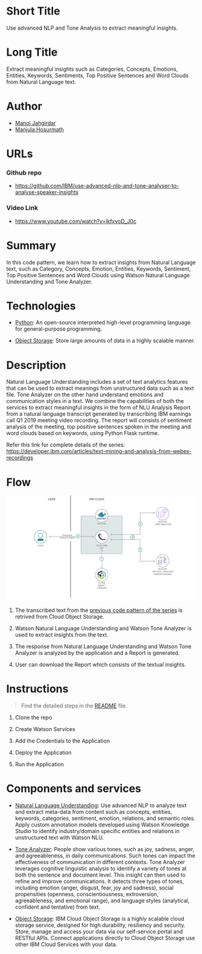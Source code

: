 # Short Title

Use advanced NLP and Tone Analysis to extract meaningful insights.

# Long Title

Extract meaningful insights such as Categories, Concepts, Emotions, Entities, Keywords, Sentiments, Top Positive Sentences and Word Clouds from Natural Language text.


# Author
* [Manoj Jahgirdar](https://www.linkedin.com/in/manoj-jahgirdar-6b5b33142/)
* [Manjula Hosurmath](https://www.linkedin.com/in/manjula-g-hosurmath-0b47031)

# URLs

### Github repo

* https://github.com/IBM/use-advanced-nlp-and-tone-analyser-to-analyse-speaker-insights


### Video Link
* https://www.youtube.com/watch?v=lkfxvoD_J0c

# Summary

In this code pattern, we learn how to extract insights from Natural Language text, such as Category, Concepts, Emotion, Entities, Keywords, Sentiment, Top Positive Sentences and Word Clouds using Watson Natural Language Understanding and Tone Analyzer.

# Technologies

* [Python](https://developer.ibm.com/technologies/python): An open-source interpreted high-level programming language for general-purpose programming.

* [Object Storage](https://developer.ibm.com/technologies/object-storage): Store large amounts of data in a highly scalable manner.

# Description

Natural Language Understanding includes a set of text analytics features that can be used to extract meanings from unstructured data such as a text file. Tone Analyzer on the other hand understand emotions and communication styles in a text. We combine the capabilities of both the services to extract meaningful insights in the form of NLU Analysis Report from a natural language transcript generated by transcribing IBM earnings call Q1 2019 meeting video recording. The report will consists of sentiment analysis of the meeting, top positive sentences spoken in the meeting and word clouds based on keywords, using Python Flask runtime. 

Refer this link for complete details of the series: https://developer.ibm.com/articles/text-mining-and-analysis-from-webex-recordings

# Flow

<!--add an image in this path-->
![architecture](doc/source/images/architecture.png)

1. The transcribed text from the [previous code pattern of the series](https://github.com/IBM/build-custom-stt-model-with-diarization) is retrived from Cloud Object Storage.

2. Watson Natural Language Understanding and Watson Tone Analyzer is used to extract insights from the text.

3. The response from Natural Language Understanding and Watson Tone Analyzer is analyzed by the application and a Report is generated.

4. User can download the Report which consists of the textual insights.

# Instructions

> Find the detailed steps in the [README](https://github.com/IBM/use-advanced-nlp-and-tone-analyser-to-analyse-speaker-insights/blob/master/README.md) file.


1. Clone the repo

2. Create Watson Services

3. Add the Credentials to the Application

4. Deploy the Application

5. Run the Application

# Components and services

* [Natural Language Understanding](https://cloud.ibm.com/catalog/services/natural-language-understanding): Use advanced NLP to analyze text and extract meta-data from content such as concepts, entities, keywords, categories, sentiment, emotion, relations, and semantic roles. Apply custom annotation models developed using Watson Knowledge Studio to identify industry/domain specific entities and relations in unstructured text with Watson NLU.

* [Tone Analyzer](https://cloud.ibm.com/catalog/services/tone-analyzer): People show various tones, such as joy, sadness, anger, and agreeableness, in daily communications. Such tones can impact the effectiveness of communication in different contexts. Tone Analyzer leverages cognitive linguistic analysis to identify a variety of tones at both the sentence and document level. This insight can then used to refine and improve communications. It detects three types of tones, including emotion (anger, disgust, fear, joy and sadness), social propensities (openness, conscientiousness, extroversion, agreeableness, and emotional range), and language styles (analytical, confident and tentative) from text.

* [Object Storage](https://cloud.ibm.com/catalog/services/cloud-object-storage): IBM Cloud Object Storage is a highly scalable cloud storage service, designed for high durability, resiliency and security. Store, manage and access your data via our self-service portal and RESTful APIs. Connect applications directly to Cloud Object Storage use other IBM Cloud Services with your data.
